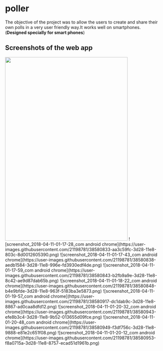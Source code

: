 # poller
The objective of the project was to allow the users to create and share their own polls in a very user friendly way.It works well on smartphones.(<b>Designed specially for smart phones</b>)
<h2>Screenshots of the web app</h2>

<img src="https://user-images.githubusercontent.com/21198781/38580833-aa3c59fc-3d28-11e8-803c-8d0012605390.png" width="400" height = "600">
![screenshot_2018-04-11-01-17-28_com android chrome](https://user-images.githubusercontent.com/21198781/38580833-aa3c59fc-3d28-11e8-803c-8d0012605390.png)
![screenshot_2018-04-11-01-17-43_com android chrome](https://user-images.githubusercontent.com/21198781/38580838-aedb1584-3d28-11e8-996e-fd3930edf4de.png)
![screenshot_2018-04-11-01-17-59_com android chrome](https://user-images.githubusercontent.com/21198781/38580843-b2fb9a9e-3d28-11e8-8c42-ae9d87dab65b.png)
![screenshot_2018-04-11-01-18-22_com android chrome](https://user-images.githubusercontent.com/21198781/38580848-b4e9bfde-3d28-11e8-963f-5183ba3e5873.png)
![screenshot_2018-04-11-01-19-57_com android chrome](https://user-images.githubusercontent.com/21198781/38580917-dc1dab9c-3d28-11e8-8867-ad0caa8dfd12.png)
![screenshot_2018-04-11-01-20-32_com android chrome](https://user-images.githubusercontent.com/21198781/38580943-efe8b3c4-3d28-11e8-9b52-013655d09fce.png)
![screenshot_2018-04-11-01-20-48_com android chrome](https://user-images.githubusercontent.com/21198781/38580949-f3df756c-3d28-11e8-9888-e81e2c651f08.png)
![screenshot_2018-04-11-01-20-12_com android chrome](https://user-images.githubusercontent.com/21198781/38580953-f8a0715a-3d28-11e8-8757-ecad51d1961b.png)
